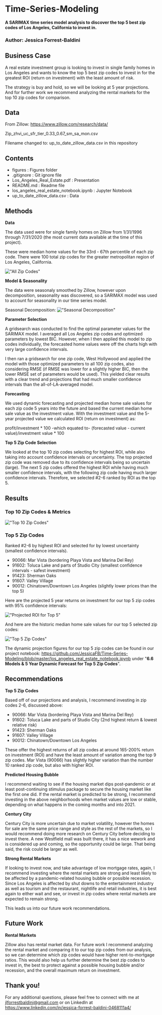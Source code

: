 # Time-Series-Modeling
**A SARIMAX time series model analysis to discover the top 5 best zip codes of Los Angeles, California to invest in.**

### Author: Jessica Forrest-Baldini

## Business Case

A real estate investment group is looking to invest in single family homes in Los Angeles and wants to know the top 5 best zip codes to invest in for the greatest ROI (return on investment) with the least amount of risk.

The strategy is buy and hold, so we will be looking at 5 year projections. And for further work we recommend analyzing the rental markets for the top 10 zip codes for comparison. 

## Data

From Zillow:
https://www.zillow.com/research/data/

Zip_zhvi_uc_sfr_tier_0.33_0.67_sm_sa_mon.csv

Filename changed to: up_to_date_zillow_data.csv in this repository

## Contents 

- figures : Figures folder
- .gitignore : Git ignore file
- Los_Angeles_Real_Estate.pdf : Presentation
- README.md : Readme file
- los_angeles_real_estate_notebook.ipynb : Jupyter Notebook
- up_to_date_zillow_data.csv : Data

## Methods 

**Data**

The data used were for single family homes on Zillow from 1/31/1996 through 7/31/2020 (the most current data available at the time of this project).

These were median home values for the 33rd - 67th percentile of each zip code. There were 100 total zip codes for the greater metropolitan region of Los Angeles, California.

!["All Zip Codes"](figures/home_sale_prices.png)

**Model & Seasonality**

The data were seasonaly smoothed by Zillow, however upon decomposition, seasonality was discovered, so a SARIMAX model was used to account for seasonality in our time series model.

Seasonal Decomposition:
!["Seasonal Decomposition"](figures/seasonal_decomp_LA.png)

**Parameter Selection**

A gridsearch was conducted to find the optimal parameter values for the SARIMAX model. I averaged all Los Angeles zip codes and optimized parameters by lowest BIC. However, when I then applied this model to zip codes individually, the forecasted home values were off the charts high with very large confidence intervals. 

I then ran a gridsearch for one zip code, West Hollywood and applied the model with those optimized parameters to all 100 zip codes, also considering RMSE (if RMSE was lower for a slightly higher BIC, then the lower RMSE set of parameters would be used). This yielded clear results with a clear trend and projections that had much smaller confidence intervals than the all-of-LA-averaged model. 

**Forecasting**

We used dynamic forecasting and projected median home sale values for each zip code 5 years into the future and based the current median home sale value as the investment value. With the investment value and the 5-year projected value we calculated ROI (return on investment) as:

profit/investment * 100 -which equated to- (forecasted value - current value)/investment value * 100 

**Top 5 Zip Code Selection**

We looked at the top 10 zip codes selecting for highest ROI, while also taking into account confidence intervals or uncertainty. The top projected zip code was removed due to its confidence intervals being so uncertain (large). The next 5 zip codes offered the highest ROI while having much smaller confidence intervals, with the following zip code having much larger confidence intervals. Therefore, we selected #2-6 ranked by ROI as the top 5.

## Results

### Top 10 Zip Codes & Metrics  

!["Top 10 Zip Codes"](figures/Top_10_Zipcodes.png)

### Top 5 Zip Codes

Ranked #2-6 by highest ROI and selected for by lowest uncertainty (smallest confidence intervals).

- 90066: Mar Vista (bordering Playa Vista and Marina Del Rey)
- 91602: Toluca Lake and parts of Studio City (smallest confidence intervals - safest investment)
- 91423: Sherman Oaks
- 91607: Valley Village
- 90012: Chinatown/Downtown Los Angeles (slightly lower prices than the top 5)

Here are the projected 5 year returns on investment for our top 5 zip codes with 95% confidence intervals:

!["Projected ROI for Top 5"](figures/top_zipcodes_ROI.png)

And here are the historic median home sale values for our top 5 selected zip codes:

!["Top 5 Zip Codes"](figures/home_sale_prices_top_5.png)

The dynamic projection figures for our top 5 zip codes can be found in our project notebook: https://github.com/JessicaFB/Time-Series-Modeling/blob/master/los_angeles_real_estate_notebook.ipynb under "**6.6  Models & 5 Year Dynamic Forecast for Top 5 Zip Codes**".

## Recommendations 

**Top 5 Zip Codes**

Based off of our projections and analysis, I recommend investing in zip codes 2-6, discussed above:

- 90066: Mar Vista (bordering Playa Vista and Marina Del Rey)
- 91602: Toluca Lake and parts of Studio City (2nd highest return & lowest relative risk)
- 91423: Sherman Oaks
- 91607: Valley Village
- 90012: Chinatown/Downtown Los Angeles

These offer the highest returns of all zip codes at around 165-200% return on investment (ROI) and have the least amount of variation among the top 9 zip codes. Mar Vista (90066) has slightly higher variation than the number 10 ranked zip code, but also with higher ROI.

**Predicted Housing Bubble**

I recommend waiting to see if the housing market dips post-pandemic or at least post-continuing stimulus package to secure the housing market like the first one did. If the rental market is predicted to be strong, I recommend investing in the above neighborhoods when market values are low or stable, depending on what happens in the coming months and into 2021.

**Century City**

Century City is more uncertain due to market volatility, however the homes for sale are the same price range and style as the rest of the markets, so I would recommend doing more research on Century City before deciding to invest there. A new Westfield mall was built there, it has a nice wework and is considered up and coming, so the opportunity could be large. That being said, the risk could be larger as well.

**Strong Rental Markets**

If looking to invest now, and take advantage of low mortgage rates, again, I recommend investing where the rental markets are strong and least likely to be affected by a pandemic-related housing bubble or possible recession. Since Los Angeles is affected by shut downs to the entertainment industry as well as tourism and the restaurant, nightlife and retail industries, it is best again to either wait and see, or invest in zip codes where rental markets are expected to remain strong.

This leads us into our future work recommendations.

## Future Work

**Rental Markets**

Zillow also has rental market data. For future work I recommend analyzing the rental market and comparing it to our top zip codes from our analysis, so we can determine which zip codes would have higher rent-to-mortgage ratios. This would also help us further determine the best zip codes to invest in, the best to protect against a possible housing bubble and/or recession, and the overall maximum return on investment.

## Thank you!

For any additional questions, please feel free to connect with me at jlforrestbaldini@gmail.com or on LinkedIn at https://www.linkedin.com/in/jessica-forrest-baldini-0468111a4/
